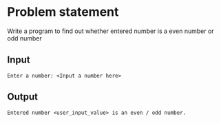 # Problem statement

Write a program to find out whether entered number is a even number or odd number

## Input

    Enter a number: <Input a number here>

## Output

    Entered number <user_input_value> is an even / odd number.

